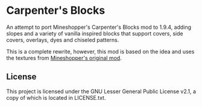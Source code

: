 # Carpenter's Blocks
An attempt to port Mineshopper's Carpenter's Blocks mod to 1.9.4, adding slopes and a variety of vanilla inspired blocks that support covers, side covers, overlays, dyes and chiseled patterns.

This is a complete rewrite, however, this mod is based on the idea and uses the textures from [Mineshopper's original mod](https://github.com/Mineshopper).

## License
This project is licensed under the GNU Lesser General Public License v2.1, a copy of which is located in LICENSE.txt.
